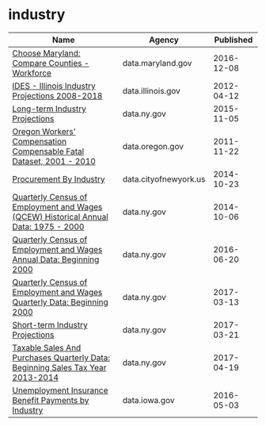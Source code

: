 # industry

Name | Agency | Published
---- | ---- | ---------
[Choose Maryland: Compare Counties - Workforce](../datasets/q7q7-usgm.md) | data.maryland.gov | 2016-12-08
[IDES - Illinois Industry Projections 2008-2018](../datasets/vqq4-rknq.md) | data.illinois.gov | 2012-04-12
[Long-term Industry Projections](../datasets/b7d6-zygf.md) | data.ny.gov | 2015-11-05
[Oregon Workers' Compensation Compensable Fatal Dataset, 2001 - 2010](../datasets/7e2w-n5dn.md) | data.oregon.gov | 2011-11-22
[Procurement By Industry](../datasets/nd82-bi9f.md) | data.cityofnewyork.us | 2014-10-23
[Quarterly Census of Employment and Wages (QCEW) Historical Annual Data: 1975 - 2000](../datasets/ej35-turb.md) | data.ny.gov | 2014-10-06
[Quarterly Census of Employment and Wages Annual Data: Beginning 2000](../datasets/shc7-xcbw.md) | data.ny.gov | 2016-06-20
[Quarterly Census of Employment and Wages Quarterly Data: Beginning 2000](../datasets/cwsm-2ns3.md) | data.ny.gov | 2017-03-13
[Short-term Industry Projections](../datasets/mx4v-8962.md) | data.ny.gov | 2017-03-21
[Taxable Sales And Purchases Quarterly Data: Beginning Sales Tax Year 2013-2014](../datasets/ny73-2j3u.md) | data.ny.gov | 2017-04-19
[Unemployment Insurance Benefit Payments by Industry](../datasets/b38f-jgn3.md) | data.iowa.gov | 2016-05-03

